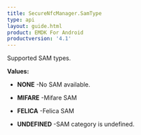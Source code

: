 ```yaml
---
title: SecureNfcManager.SamType
type: api
layout: guide.html
product: EMDK For Android
productversion: '4.1'
---
```



Supported SAM types.

**Values:**

* **NONE** -No SAM available.

* **MIFARE** -Mifare SAM

* **FELICA** -Felica SAM

* **UNDEFINED** -SAM category is undefined.












